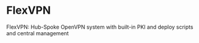 # FlexVPN
FlexVPN: Hub-Spoke OpenVPN system with built-in PKI and deploy scripts and central management
